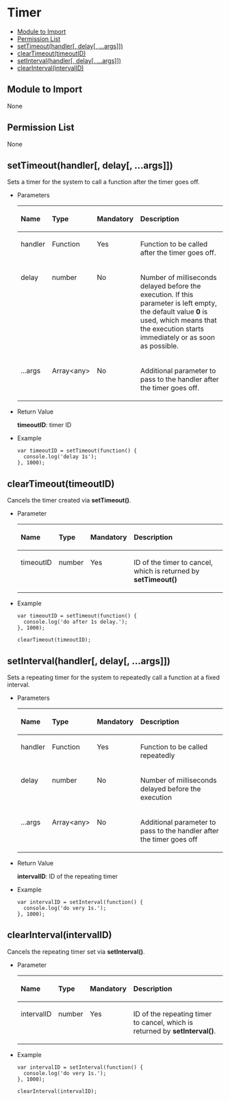 # Timer<a name="EN-US_TOPIC_0000001115814848"></a>

-   [Module to Import](#en-us_topic_0000001058562847_section7480141454919)
-   [Permission List](#en-us_topic_0000001058562847_section11257113618419)
-   [setTimeout\(handler\[, delay\[, ...args\]\]\)](#en-us_topic_0000001058562847_section691616559215)
-   [clearTimeout\(timeoutID\)](#en-us_topic_0000001058562847_section591824471012)
-   [setInterval\(handler\[, delay\[, ...args\]\]\)](#en-us_topic_0000001058562847_section3644185910144)
-   [clearInterval\(intervalID\)](#en-us_topic_0000001058562847_section16451595149)

## Module to Import<a name="en-us_topic_0000001058562847_section7480141454919"></a>

None

## Permission List<a name="en-us_topic_0000001058562847_section11257113618419"></a>

None

## setTimeout\(handler\[, delay\[, ...args\]\]\)<a name="en-us_topic_0000001058562847_section691616559215"></a>

Sets a timer for the system to call a function after the timer goes off.

-   Parameters

    <a name="en-us_topic_0000001058562847_t80f094cffa594e7e842eccce3bf1eb19"></a>
    <table><thead align="left"><tr id="en-us_topic_0000001058562847_rd6c76d49b85e4aea9496fd457b189a2a"><th class="cellrowborder" valign="top" width="14.180000000000001%" id="mcps1.1.5.1.1"><p id="en-us_topic_0000001058562847_aca3ed031fef246189779018bbcab4df3"><a name="en-us_topic_0000001058562847_aca3ed031fef246189779018bbcab4df3"></a><a name="en-us_topic_0000001058562847_aca3ed031fef246189779018bbcab4df3"></a>Name</p>
    </th>
    <th class="cellrowborder" valign="top" width="16.61%" id="mcps1.1.5.1.2"><p id="en-us_topic_0000001058562847_a89f9e11cc75c4aa9b0b31af966020f61"><a name="en-us_topic_0000001058562847_a89f9e11cc75c4aa9b0b31af966020f61"></a><a name="en-us_topic_0000001058562847_a89f9e11cc75c4aa9b0b31af966020f61"></a>Type</p>
    </th>
    <th class="cellrowborder" valign="top" width="6.3%" id="mcps1.1.5.1.3"><p id="en-us_topic_0000001058562847_a411664c3845840d4b2a6845105703f3b"><a name="en-us_topic_0000001058562847_a411664c3845840d4b2a6845105703f3b"></a><a name="en-us_topic_0000001058562847_a411664c3845840d4b2a6845105703f3b"></a>Mandatory</p>
    </th>
    <th class="cellrowborder" valign="top" width="62.91%" id="mcps1.1.5.1.4"><p id="en-us_topic_0000001058562847_ac962681702ac49e09c77a1270af9ecb2"><a name="en-us_topic_0000001058562847_ac962681702ac49e09c77a1270af9ecb2"></a><a name="en-us_topic_0000001058562847_ac962681702ac49e09c77a1270af9ecb2"></a>Description</p>
    </th>
    </tr>
    </thead>
    <tbody><tr id="en-us_topic_0000001058562847_r9d3ffb29e7e74ff4b18e0a3e3ad04925"><td class="cellrowborder" valign="top" width="14.180000000000001%" headers="mcps1.1.5.1.1 "><p id="en-us_topic_0000001058562847_p1411112320620"><a name="en-us_topic_0000001058562847_p1411112320620"></a><a name="en-us_topic_0000001058562847_p1411112320620"></a>handler</p>
    </td>
    <td class="cellrowborder" valign="top" width="16.61%" headers="mcps1.1.5.1.2 "><p id="en-us_topic_0000001058562847_p11016237618"><a name="en-us_topic_0000001058562847_p11016237618"></a><a name="en-us_topic_0000001058562847_p11016237618"></a>Function</p>
    </td>
    <td class="cellrowborder" valign="top" width="6.3%" headers="mcps1.1.5.1.3 "><p id="en-us_topic_0000001058562847_p1892231068"><a name="en-us_topic_0000001058562847_p1892231068"></a><a name="en-us_topic_0000001058562847_p1892231068"></a>Yes</p>
    </td>
    <td class="cellrowborder" valign="top" width="62.91%" headers="mcps1.1.5.1.4 "><p id="en-us_topic_0000001058562847_p788516491307"><a name="en-us_topic_0000001058562847_p788516491307"></a><a name="en-us_topic_0000001058562847_p788516491307"></a>Function to be called after the timer goes off.</p>
    </td>
    </tr>
    <tr id="en-us_topic_0000001058562847_r57344f1bd4304d548bf54ba81dbe8fa5"><td class="cellrowborder" valign="top" width="14.180000000000001%" headers="mcps1.1.5.1.1 "><p id="en-us_topic_0000001058562847_p13718237614"><a name="en-us_topic_0000001058562847_p13718237614"></a><a name="en-us_topic_0000001058562847_p13718237614"></a>delay</p>
    </td>
    <td class="cellrowborder" valign="top" width="16.61%" headers="mcps1.1.5.1.2 "><p id="en-us_topic_0000001058562847_p261239618"><a name="en-us_topic_0000001058562847_p261239618"></a><a name="en-us_topic_0000001058562847_p261239618"></a>number</p>
    </td>
    <td class="cellrowborder" valign="top" width="6.3%" headers="mcps1.1.5.1.3 "><p id="en-us_topic_0000001058562847_p17516231062"><a name="en-us_topic_0000001058562847_p17516231062"></a><a name="en-us_topic_0000001058562847_p17516231062"></a>No</p>
    </td>
    <td class="cellrowborder" valign="top" width="62.91%" headers="mcps1.1.5.1.4 "><p id="en-us_topic_0000001058562847_p1943234615"><a name="en-us_topic_0000001058562847_p1943234615"></a><a name="en-us_topic_0000001058562847_p1943234615"></a>Number of milliseconds delayed before the execution. If this parameter is left empty, the default value <strong id="en-us_topic_0000001058562847_b1264512254010"><a name="en-us_topic_0000001058562847_b1264512254010"></a><a name="en-us_topic_0000001058562847_b1264512254010"></a>0</strong> is used, which means that the execution starts immediately or as soon as possible.</p>
    </td>
    </tr>
    <tr id="en-us_topic_0000001058562847_r41a55619ed484b7092dfc843ebd4fba1"><td class="cellrowborder" valign="top" width="14.180000000000001%" headers="mcps1.1.5.1.1 "><p id="en-us_topic_0000001058562847_p103182316615"><a name="en-us_topic_0000001058562847_p103182316615"></a><a name="en-us_topic_0000001058562847_p103182316615"></a>...args</p>
    </td>
    <td class="cellrowborder" valign="top" width="16.61%" headers="mcps1.1.5.1.2 "><p id="en-us_topic_0000001058562847_p1321231162"><a name="en-us_topic_0000001058562847_p1321231162"></a><a name="en-us_topic_0000001058562847_p1321231162"></a>Array&lt;any&gt;</p>
    </td>
    <td class="cellrowborder" valign="top" width="6.3%" headers="mcps1.1.5.1.3 "><p id="en-us_topic_0000001058562847_p11111231363"><a name="en-us_topic_0000001058562847_p11111231363"></a><a name="en-us_topic_0000001058562847_p11111231363"></a>No</p>
    </td>
    <td class="cellrowborder" valign="top" width="62.91%" headers="mcps1.1.5.1.4 "><p id="en-us_topic_0000001058562847_p139991022863"><a name="en-us_topic_0000001058562847_p139991022863"></a><a name="en-us_topic_0000001058562847_p139991022863"></a>Additional parameter to pass to the handler after the timer goes off.</p>
    </td>
    </tr>
    </tbody>
    </table>

-   Return Value

    **timeoutID**: timer ID

-   Example

    ```
    var timeoutID = setTimeout(function() {
      console.log('delay 1s');
    }, 1000);
    ```


## clearTimeout\(timeoutID\)<a name="en-us_topic_0000001058562847_section591824471012"></a>

Cancels the timer created via  **setTimeout\(\)**.

-   Parameter

    <a name="en-us_topic_0000001058562847_table242593951313"></a>
    <table><thead align="left"><tr id="en-us_topic_0000001058562847_row1642533921320"><th class="cellrowborder" valign="top" width="14.180000000000001%" id="mcps1.1.5.1.1"><p id="en-us_topic_0000001058562847_p15425539131316"><a name="en-us_topic_0000001058562847_p15425539131316"></a><a name="en-us_topic_0000001058562847_p15425539131316"></a>Name</p>
    </th>
    <th class="cellrowborder" valign="top" width="9.700000000000001%" id="mcps1.1.5.1.2"><p id="en-us_topic_0000001058562847_p442518395136"><a name="en-us_topic_0000001058562847_p442518395136"></a><a name="en-us_topic_0000001058562847_p442518395136"></a>Type</p>
    </th>
    <th class="cellrowborder" valign="top" width="6.18%" id="mcps1.1.5.1.3"><p id="en-us_topic_0000001058562847_p6425153915136"><a name="en-us_topic_0000001058562847_p6425153915136"></a><a name="en-us_topic_0000001058562847_p6425153915136"></a>Mandatory</p>
    </th>
    <th class="cellrowborder" valign="top" width="69.94%" id="mcps1.1.5.1.4"><p id="en-us_topic_0000001058562847_p9425193910134"><a name="en-us_topic_0000001058562847_p9425193910134"></a><a name="en-us_topic_0000001058562847_p9425193910134"></a>Description</p>
    </th>
    </tr>
    </thead>
    <tbody><tr id="en-us_topic_0000001058562847_row1442613913132"><td class="cellrowborder" valign="top" width="14.180000000000001%" headers="mcps1.1.5.1.1 "><p id="en-us_topic_0000001058562847_p16426133931310"><a name="en-us_topic_0000001058562847_p16426133931310"></a><a name="en-us_topic_0000001058562847_p16426133931310"></a>timeoutID</p>
    </td>
    <td class="cellrowborder" valign="top" width="9.700000000000001%" headers="mcps1.1.5.1.2 "><p id="en-us_topic_0000001058562847_p16426639151316"><a name="en-us_topic_0000001058562847_p16426639151316"></a><a name="en-us_topic_0000001058562847_p16426639151316"></a>number</p>
    </td>
    <td class="cellrowborder" valign="top" width="6.18%" headers="mcps1.1.5.1.3 "><p id="en-us_topic_0000001058562847_p1426739141312"><a name="en-us_topic_0000001058562847_p1426739141312"></a><a name="en-us_topic_0000001058562847_p1426739141312"></a>Yes</p>
    </td>
    <td class="cellrowborder" valign="top" width="69.94%" headers="mcps1.1.5.1.4 "><p id="en-us_topic_0000001058562847_p6426183941319"><a name="en-us_topic_0000001058562847_p6426183941319"></a><a name="en-us_topic_0000001058562847_p6426183941319"></a>ID of the timer to cancel, which is returned by <strong id="en-us_topic_0000001058562847_b5804644564"><a name="en-us_topic_0000001058562847_b5804644564"></a><a name="en-us_topic_0000001058562847_b5804644564"></a>setTimeout()</strong></p>
    </td>
    </tr>
    </tbody>
    </table>

-   Example

    ```
    var timeoutID = setTimeout(function() {
      console.log('do after 1s delay.');
    }, 1000);
    
    clearTimeout(timeoutID);
    ```


## setInterval\(handler\[, delay\[, ...args\]\]\)<a name="en-us_topic_0000001058562847_section3644185910144"></a>

Sets a repeating timer for the system to repeatedly call a function at a fixed interval.

-   Parameters

    <a name="en-us_topic_0000001058562847_table2064413592143"></a>
    <table><thead align="left"><tr id="en-us_topic_0000001058562847_row16441591142"><th class="cellrowborder" valign="top" width="14.180000000000001%" id="mcps1.1.5.1.1"><p id="en-us_topic_0000001058562847_p0644195915145"><a name="en-us_topic_0000001058562847_p0644195915145"></a><a name="en-us_topic_0000001058562847_p0644195915145"></a>Name</p>
    </th>
    <th class="cellrowborder" valign="top" width="16.61%" id="mcps1.1.5.1.2"><p id="en-us_topic_0000001058562847_p1264413594142"><a name="en-us_topic_0000001058562847_p1264413594142"></a><a name="en-us_topic_0000001058562847_p1264413594142"></a>Type</p>
    </th>
    <th class="cellrowborder" valign="top" width="6.3%" id="mcps1.1.5.1.3"><p id="en-us_topic_0000001058562847_p86449591147"><a name="en-us_topic_0000001058562847_p86449591147"></a><a name="en-us_topic_0000001058562847_p86449591147"></a>Mandatory</p>
    </th>
    <th class="cellrowborder" valign="top" width="62.91%" id="mcps1.1.5.1.4"><p id="en-us_topic_0000001058562847_p16644185991417"><a name="en-us_topic_0000001058562847_p16644185991417"></a><a name="en-us_topic_0000001058562847_p16644185991417"></a>Description</p>
    </th>
    </tr>
    </thead>
    <tbody><tr id="en-us_topic_0000001058562847_row264495931412"><td class="cellrowborder" valign="top" width="14.180000000000001%" headers="mcps1.1.5.1.1 "><p id="en-us_topic_0000001058562847_p8644659161413"><a name="en-us_topic_0000001058562847_p8644659161413"></a><a name="en-us_topic_0000001058562847_p8644659161413"></a>handler</p>
    </td>
    <td class="cellrowborder" valign="top" width="16.61%" headers="mcps1.1.5.1.2 "><p id="en-us_topic_0000001058562847_p7645259181410"><a name="en-us_topic_0000001058562847_p7645259181410"></a><a name="en-us_topic_0000001058562847_p7645259181410"></a>Function</p>
    </td>
    <td class="cellrowborder" valign="top" width="6.3%" headers="mcps1.1.5.1.3 "><p id="en-us_topic_0000001058562847_p12645259111415"><a name="en-us_topic_0000001058562847_p12645259111415"></a><a name="en-us_topic_0000001058562847_p12645259111415"></a>Yes</p>
    </td>
    <td class="cellrowborder" valign="top" width="62.91%" headers="mcps1.1.5.1.4 "><p id="en-us_topic_0000001058562847_p4645155931418"><a name="en-us_topic_0000001058562847_p4645155931418"></a><a name="en-us_topic_0000001058562847_p4645155931418"></a>Function to be called repeatedly</p>
    </td>
    </tr>
    <tr id="en-us_topic_0000001058562847_row264575911146"><td class="cellrowborder" valign="top" width="14.180000000000001%" headers="mcps1.1.5.1.1 "><p id="en-us_topic_0000001058562847_p17645159201410"><a name="en-us_topic_0000001058562847_p17645159201410"></a><a name="en-us_topic_0000001058562847_p17645159201410"></a>delay</p>
    </td>
    <td class="cellrowborder" valign="top" width="16.61%" headers="mcps1.1.5.1.2 "><p id="en-us_topic_0000001058562847_p3645175951416"><a name="en-us_topic_0000001058562847_p3645175951416"></a><a name="en-us_topic_0000001058562847_p3645175951416"></a>number</p>
    </td>
    <td class="cellrowborder" valign="top" width="6.3%" headers="mcps1.1.5.1.3 "><p id="en-us_topic_0000001058562847_p1645185981412"><a name="en-us_topic_0000001058562847_p1645185981412"></a><a name="en-us_topic_0000001058562847_p1645185981412"></a>No</p>
    </td>
    <td class="cellrowborder" valign="top" width="62.91%" headers="mcps1.1.5.1.4 "><p id="en-us_topic_0000001058562847_p13645559141415"><a name="en-us_topic_0000001058562847_p13645559141415"></a><a name="en-us_topic_0000001058562847_p13645559141415"></a>Number of milliseconds delayed before the execution</p>
    </td>
    </tr>
    <tr id="en-us_topic_0000001058562847_row96452594148"><td class="cellrowborder" valign="top" width="14.180000000000001%" headers="mcps1.1.5.1.1 "><p id="en-us_topic_0000001058562847_p4645105911412"><a name="en-us_topic_0000001058562847_p4645105911412"></a><a name="en-us_topic_0000001058562847_p4645105911412"></a>...args</p>
    </td>
    <td class="cellrowborder" valign="top" width="16.61%" headers="mcps1.1.5.1.2 "><p id="en-us_topic_0000001058562847_p1564595951413"><a name="en-us_topic_0000001058562847_p1564595951413"></a><a name="en-us_topic_0000001058562847_p1564595951413"></a>Array&lt;any&gt;</p>
    </td>
    <td class="cellrowborder" valign="top" width="6.3%" headers="mcps1.1.5.1.3 "><p id="en-us_topic_0000001058562847_p12645175971411"><a name="en-us_topic_0000001058562847_p12645175971411"></a><a name="en-us_topic_0000001058562847_p12645175971411"></a>No</p>
    </td>
    <td class="cellrowborder" valign="top" width="62.91%" headers="mcps1.1.5.1.4 "><p id="en-us_topic_0000001058562847_p12645105991413"><a name="en-us_topic_0000001058562847_p12645105991413"></a><a name="en-us_topic_0000001058562847_p12645105991413"></a>Additional parameter to pass to the handler after the timer goes off</p>
    </td>
    </tr>
    </tbody>
    </table>

-   Return Value

    **intervalID**: ID of the repeating timer

-   Example

    ```
    var intervalID = setInterval(function() {
      console.log('do very 1s.');
    }, 1000);
    ```


## clearInterval\(intervalID\)<a name="en-us_topic_0000001058562847_section16451595149"></a>

Cancels the repeating timer set via  **setInterval\(\)**.

-   Parameter

    <a name="en-us_topic_0000001058562847_table86463597147"></a>
    <table><thead align="left"><tr id="en-us_topic_0000001058562847_row146462597148"><th class="cellrowborder" valign="top" width="14.180000000000001%" id="mcps1.1.5.1.1"><p id="en-us_topic_0000001058562847_p176461759111416"><a name="en-us_topic_0000001058562847_p176461759111416"></a><a name="en-us_topic_0000001058562847_p176461759111416"></a>Name</p>
    </th>
    <th class="cellrowborder" valign="top" width="9.700000000000001%" id="mcps1.1.5.1.2"><p id="en-us_topic_0000001058562847_p8646195918141"><a name="en-us_topic_0000001058562847_p8646195918141"></a><a name="en-us_topic_0000001058562847_p8646195918141"></a>Type</p>
    </th>
    <th class="cellrowborder" valign="top" width="6.18%" id="mcps1.1.5.1.3"><p id="en-us_topic_0000001058562847_p19646165981415"><a name="en-us_topic_0000001058562847_p19646165981415"></a><a name="en-us_topic_0000001058562847_p19646165981415"></a>Mandatory</p>
    </th>
    <th class="cellrowborder" valign="top" width="69.94%" id="mcps1.1.5.1.4"><p id="en-us_topic_0000001058562847_p8646185961419"><a name="en-us_topic_0000001058562847_p8646185961419"></a><a name="en-us_topic_0000001058562847_p8646185961419"></a>Description</p>
    </th>
    </tr>
    </thead>
    <tbody><tr id="en-us_topic_0000001058562847_row12646125914143"><td class="cellrowborder" valign="top" width="14.180000000000001%" headers="mcps1.1.5.1.1 "><p id="en-us_topic_0000001058562847_p1964675951413"><a name="en-us_topic_0000001058562847_p1964675951413"></a><a name="en-us_topic_0000001058562847_p1964675951413"></a>intervalID</p>
    </td>
    <td class="cellrowborder" valign="top" width="9.700000000000001%" headers="mcps1.1.5.1.2 "><p id="en-us_topic_0000001058562847_p1864625921419"><a name="en-us_topic_0000001058562847_p1864625921419"></a><a name="en-us_topic_0000001058562847_p1864625921419"></a>number</p>
    </td>
    <td class="cellrowborder" valign="top" width="6.18%" headers="mcps1.1.5.1.3 "><p id="en-us_topic_0000001058562847_p3646145921419"><a name="en-us_topic_0000001058562847_p3646145921419"></a><a name="en-us_topic_0000001058562847_p3646145921419"></a>Yes</p>
    </td>
    <td class="cellrowborder" valign="top" width="69.94%" headers="mcps1.1.5.1.4 "><p id="en-us_topic_0000001058562847_p7646459141416"><a name="en-us_topic_0000001058562847_p7646459141416"></a><a name="en-us_topic_0000001058562847_p7646459141416"></a>ID of the repeating timer to cancel, which is returned by <strong id="en-us_topic_0000001058562847_b1855918269134"><a name="en-us_topic_0000001058562847_b1855918269134"></a><a name="en-us_topic_0000001058562847_b1855918269134"></a>setInterval()</strong>.</p>
    </td>
    </tr>
    </tbody>
    </table>

-   Example

    ```
    var intervalID = setInterval(function() {
      console.log('do very 1s.');
    }, 1000);
    
    clearInterval(intervalID);
    ```


